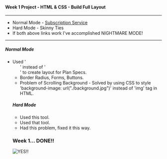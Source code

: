 #### Week 1 Project - HTML & CSS - Build Full Layout
---
* Normal Mode - [Subscription Service](https://github.com/jjrajani/w1-Project/tree/master/normal-mode)
* Hard Mode - Skinny Ties
* If both above links work I've accomplished NIGHTMARE MODE!

---

##### Normal Mode
* Used '<ul>' instead of '<nav>' to create layout for Plan Specs.
* Border Radius, Forms, Buttons.
* Problem of Scrolling Background - Solved by using CSS to style 'background-image: url("./background.jpg")' instead of 'img' tag in HTML.

##### Hard Mode
* Used this tool.
* Used that tool.
* Had this problem, fixed it this way.


### Week 1... DONE!!

![YES!!](http://66.media.tumblr.com/e2bc5115ad1c3711d301bd2c032c9f09/tumblr_mlz71pM6fE1rcy99do1_r1_500.gif)